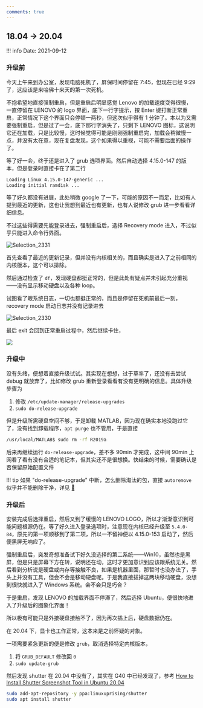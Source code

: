 ```yaml
---
comments: true
---
```


## 18.04 -> 20.04

!!! info
    Date: 2021-09-12

### 升级前

今天上午来到办公室，发现电脑死机了，屏保时间停留在 7:45，但现在已经 9:29 了，这应该是来哈佛十来天的第一次死机。

不抱希望地直接强制重启，但是重启后明显感觉 Lenovo 的加载速度变得很慢，一直停留在 LENOVO 的 logo 界面，底下一行字提示，按 Enter 键打断正常重启，正常情况下这个界面只会停顿一两秒，但这次似乎得有 1 分钟了。本以为又需要强制重启，但是过了一会，底下那行字消失了，只剩下 LENOVO 图标，这说明它还在加载，只是比较慢，这时候觉得可能是刚刚强制重启完，加载会稍微慢一点，并没有太在意，现在复盘发现，这个如果得以重视，可能不需要后面的操作了。

等了好一会，终于还是进入了 grub 选项界面。然后自动选择 4.15.0-147 的版本，但是登录时直接卡在了第二行

```bash
Loading Linux 4.15.0-147-generic ...
Loading initial ramdisk ...
```

等了好久都没有进展，此处稍微 google 了一下，可能的原因不一而足，比如有人提到最近的更新，这也让我想到最近也有更新，也有人说修改 grub 进一步看看详细信息。

不过这些得需要先能登录进去，强制重启后，选择 Recovery mode 进入，不过似乎只能进入命令行界面。

![Selection_2331](https://user-images.githubusercontent.com/13688320/133000989-b362bb5c-b424-4426-9859-5897f72778f2.png)

首先查看了最近的更新记录，但并没有内核相关的，而且确实是进入了之前相同的内核版本，这个可以排除。

然后通过检查了 `df`，发现硬盘都挺正常的，但是此处有疑点并未引起充分重视——没有显示移动硬盘以及各种 loop。

试图看了眼系统日志，一切也都挺正常的，而且是停留在死机前最后一刻，recovery mode 启动日志并没有记录进去

![Selection_2330](https://user-images.githubusercontent.com/13688320/133000774-2f818eff-130b-4839-a7af-36841dcbe93c.png)

最后 exit 会回到正常重启过程中，然后继续卡住，

![](https://user-images.githubusercontent.com/13688320/133001895-90706f2f-ffdd-4a58-87e8-1548cb44d104.png)

### 升级中

没有头绪，便想着直接升级试试。其实现在想想，过于草率了，还没有去尝试 debug 就放弃了，比如修改 grub 重新登录看看有没有更明确的信息。具体升级步骤为

1. 修改 `/etc/update-manager/release-upgrades` 
2. `sudo do-release-upgrade`

但是升级所需硬盘空间不够，于是卸载 MATLAB，因为现在确实本地没跑过它了，没有找到卸载程序，`apt purge` 也不管用，于是直接

```bash
/usr/local/MATLAB$ sudo rm -rf R2019a
```

后来再继续运行 `do-release-upgrade`，差不多 90min 才完成，这中间 90min 上网看了看有没有合适的笔记本，但其实还不是很想换。快结束的时候，需要确认是否保留原始配置文件

!!! tip
    如果 "do-release-upgrade" 中断，怎么删除淘汰的包，直接 `autoremove` 似乎并不能删除干净，详见 [:link:](https://askubuntu.com/questions/539235/how-to-remove-obsolete-packages-after-failed-release-upgrade-via-do-release-upgr)

### 升级后

安装完成后选择重启，然后又到了缓慢的 LENOVO LOGO，所以才渐渐意识到可能问题根源仍在。等了好久进入登录选项时，注意现在内核已经升级至 `5.4.0-84`，原先的第一项顺移到了第二项，所以一不留神便以 4.15.0-153 启动了，然后便黑屏无响应了。

强制重启后，突发奇想准备试下好久没选择的第二系统——Win10，虽然也是黑屏，但是只是屏幕下方在转，说明还在动，这时才更加意识到应该跟系统无关。然后看到分析说是硬盘或内存等接触不良，如果是机器里面，那暂时也没办法了，手头上并没有工具，但会不会是移动硬盘呢。于是我直接拔掉这两块移动硬盘，没想到很快就进入了 Windows 系统。会不会只是巧合？

于是重启，发现 LENOVO 的加载界面不停滞了，然后选择 Ubuntu，便很快地进入了升级后的图象化界面！

所以极有可能只是外接硬盘接触不了，因为再次插上后，硬盘数据仍在。

在 20.04 下，显卡也工作正常，这本来是之前怀疑的对象。

一项需要紧急更新的便是修改 `grub`，取消选择特定内核版本，

1. 将 `GRUB_DEFAULT` 修改回 `0`
2. `sudo update-grub`

然后发现 shutter 在 20.04 中没有了，其实在 G40 中已经发现了，参考 [How to Install Shutter Screenshot Tool in Ubuntu 20.04](https://itsfoss.com/install-shutter-ubuntu/)

```bash
sudo add-apt-repository -y ppa:linuxuprising/shutter
sudo apt install shutter
```

